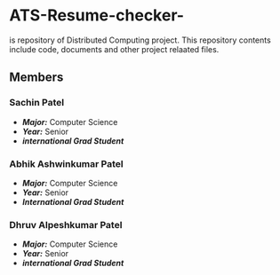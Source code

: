 # ATS-Resume-checker-
is repository of Distributed Computing project. This repository contents include code, documents and other project relaated files.

## Members

### Sachin Patel
- ***Major:*** Computer Science
- ***Year:*** Senior
- ***international Grad Student***
### Abhik Ashwinkumar Patel
- ***Major:*** Computer Science
- ***Year:*** Senior
- ***International Grad Student***
### Dhruv Alpeshkumar Patel
- ***Major:*** Computer Science
- ***Year:*** Senior
- ***international Grad Student***

